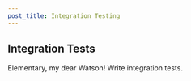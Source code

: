 ```yaml
---
post_title: Integration Testing
---
```


## Integration Tests

Elementary, my dear Watson! Write integration tests.
